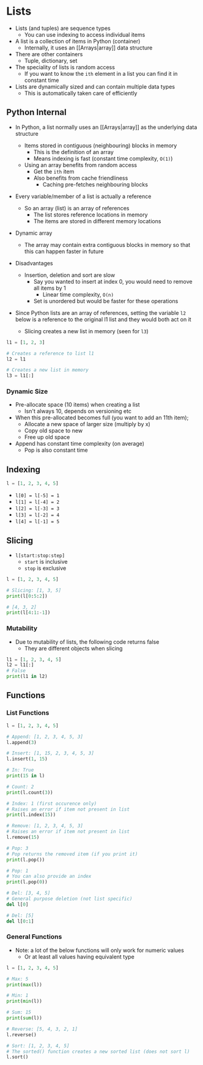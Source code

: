 # Lists

- Lists (and tuples) are sequence types
	- You can use indexing to access individual items
- A list is a collection of items in Python (container)
	- Internally, it uses an [[Arrays|array]] data structure
- There are other containers
	- Tuple, dictionary, set
- The speciality of lists is random access
	- If you want to know the `ith` element in a list you can find it in constant time
- Lists are dynamically sized and can contain multiple data types
	- This is automatically taken care of efficiently

## Python Internal

- In Python, a list normally uses an [[Arrays|array]] as the underlying data structure
	- Items stored in contiguous (neighbouring) blocks in memory
		- This is the definition of an array
		- Means indexing is fast (constant time complexity, `O(1)`)
	- Using an array benefits from random access
		- Get the `ith` item
		- Also benefits from cache friendliness
			- Caching pre-fetches neighbouring blocks
- Every variable/member of a list is actually a reference
	- So an array (list) is an array of references
		- The list stores reference locations in memory
		- The items are stored in different memory locations
- Dynamic array
	- The array may contain extra contiguous blocks in memory so that this can happen faster in future
- Disadvantages
	- Insertion, deletion and sort are slow
		- Say you wanted to insert at index 0, you would need to remove all items by 1
			- Linear time complexity, `O(n)`
		- Set is unordered but would be faster for these operations

- Since Python lists are an array of references, setting the variable `l2` below is a reference to the original l1 list and they would both act on it
	- Slicing creates a new list in memory (seen for `l3`)
```python
l1 = [1, 2, 3]

# Creates a reference to list l1
l2 = l1

# Creates a new list in memory
l3 = l1[:]
```

### Dynamic Size
- Pre-allocate space (10 items) when creating a list
	- Isn't always 10, depends on versioning etc
- When this pre-allocated becomes full (you want to add an 11th item);
	- Allocate a new space of larger size (multiply by x)
	- Copy old space to new
	- Free up old space
- Append has constant time complexity (on average)
	- Pop is also constant time

## Indexing

```python
l = [1, 2, 3, 4, 5]
```

- `l[0] = l[-5] = 1`
- `l[1] = l[-4] = 2`
- `l[2] = l[-3] = 3`
- `l[3] = l[-2] = 4`
- `l[4] = l[-1] = 5`

## Slicing
- `l[start:stop:step]`
	- `start` is inclusive
	- `stop` is exclusive
```python
l = [1, 2, 3, 4, 5]

# Slicing: [1, 3, 5]
print(l[0:5:2])

# [4, 3, 2]
print(l[4:1:-1])
```

### Mutability
- Due to mutability of lists, the following code returns false
	- They are different objects when slicing
```python
l1 = [1, 2, 3, 4, 5]
l2 = l1[:]
# False
print(l1 in l2)
```

## Functions

### List Functions
```python
l = [1, 2, 3, 4, 5]

# Append: [1, 2, 3, 4, 5, 3]
l.append(3)

# Insert: [1, 15, 2, 3, 4, 5, 3]
l.insert(1, 15)

# In: True
print(15 in l)

# Count: 2
print(l.count(3))

# Index: 1 (first occurence only)
# Raises an error if item not present in list
print(l.index(15))

# Remove: [1, 2, 3, 4, 5, 3]
# Raises an error if item not present in list
l.remove(15)

# Pop: 3
# Pop returns the removed item (if you print it)
print(l.pop())

# Pop: 1
# You can also provide an index
print(l.pop(0))

# Del: [3, 4, 5]
# General purpose deletion (not list specific)
del l[0]

# Del: [5]
del l[0:1]
```

### General Functions
- Note: a lot of the below functions will only work for numeric values
	- Or at least all values having equivalent type
```python
l = [1, 2, 3, 4, 5]

# Max: 5
print(max(l))

# Min: 1
print(min(l))

# Sum: 15
print(sum(l))

# Reverse: [5, 4, 3, 2, 1]
l.reverse()

# Sort: [1, 2, 3, 4, 5]
# The sorted() function creates a new sorted list (does not sort l)
l.sort()
```
